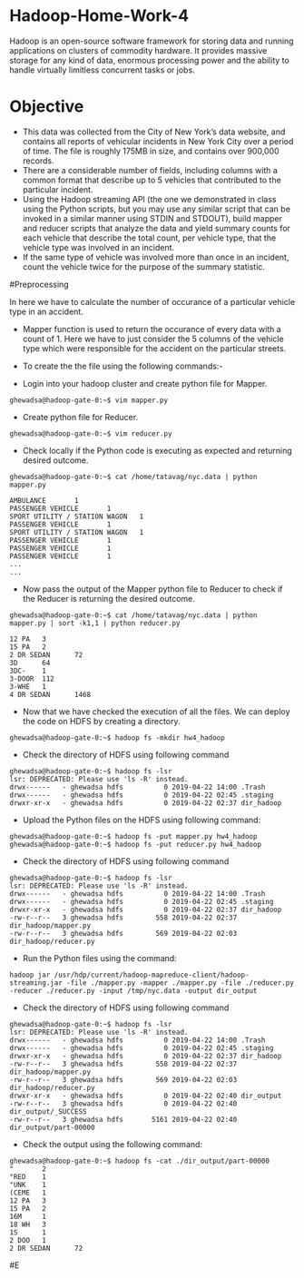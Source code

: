 # Hadoop-Home-Work-4
Hadoop is an open-source software framework for storing data and running applications on clusters of commodity hardware. It provides massive storage for any kind of data, enormous processing power and the ability to handle virtually limitless concurrent tasks or jobs.

# Objective
* This data was collected from the City of New York’s data website, and contains all reports of vehicular incidents in New York City over a period of time. The file is roughly 175MB in size, and contains over
900,000 records.
* There are a considerable number of fields, including columns with a common format that describe up to 5 vehicles that contributed to the particular incident.
* Using the Hadoop streaming API (the one we demonstrated in class using the Python scripts, but you may use any similar script that can be invoked in a similar manner using STDIN and STDOUT), build
mapper and reducer scripts that analyze the data and yield summary counts for each vehicle that describe the total count, per vehicle type, that the vehicle type was involved in an incident.
* If the same type of vehicle was involved more than once in an incident, count the vehicle twice for the purpose of the summary statistic.

#Preprocessing

In here we have to calculate the number of occurance of a particular vehicle type in an accident. 

* Mapper function is used to return the occurance of every data with a count of 1. Here we have to just consider the 5 columns of the vehicle type which were responsible for the accident on the particular streets.
* To create the the file using the following commands:-

* Login into your hadoop cluster and create python file for Mapper.
```
ghewadsa@hadoop-gate-0:~$ vim mapper.py

```
* Create python file for Reducer.

```
ghewadsa@hadoop-gate-0:~$ vim reducer.py

```

* Check locally if the Python code is executing as expected and returning desired outcome.

```
ghewadsa@hadoop-gate-0:~$ cat /home/tatavag/nyc.data | python mapper.py

AMBULANCE       1
PASSENGER VEHICLE       1
SPORT UTILITY / STATION WAGON   1
PASSENGER VEHICLE       1
SPORT UTILITY / STATION WAGON   1
PASSENGER VEHICLE       1
PASSENGER VEHICLE       1
PASSENGER VEHICLE       1
...
...
```

* Now pass the output of the Mapper python file to Reducer to check if the Reducer is returning the desired outcome.

```
ghewadsa@hadoop-gate-0:~$ cat /home/tatavag/nyc.data | python mapper.py | sort -k1,1 | python reducer.py

12 PA   3
15 PA   2
2 DR SEDAN      72
3D      64
3DC-    1
3-DOOR  112
3-WHE   1
4 DR SEDAN      1468
```
* Now that we have checked the execution of all the files. We can deploy the code on HDFS by creating a directory.

```
ghewadsa@hadoop-gate-0:~$ hadoop fs -mkdir hw4_hadoop
```

* Check the directory of HDFS using following command
```
ghewadsa@hadoop-gate-0:~$ hadoop fs -lsr
lsr: DEPRECATED: Please use 'ls -R' instead.
drwx------   - ghewadsa hdfs          0 2019-04-22 14:00 .Trash
drwx------   - ghewadsa hdfs          0 2019-04-22 02:45 .staging
drwxr-xr-x   - ghewadsa hdfs          0 2019-04-22 02:37 dir_hadoop
```
* Upload the Python files on the HDFS using following command:

```
ghewadsa@hadoop-gate-0:~$ hadoop fs -put mapper.py hw4_hadoop
ghewadsa@hadoop-gate-0:~$ hadoop fs -put reducer.py hw4_hadoop
```
* Check the directory of HDFS using following command
```
ghewadsa@hadoop-gate-0:~$ hadoop fs -lsr
lsr: DEPRECATED: Please use 'ls -R' instead.
drwx------   - ghewadsa hdfs          0 2019-04-22 14:00 .Trash
drwx------   - ghewadsa hdfs          0 2019-04-22 02:45 .staging
drwxr-xr-x   - ghewadsa hdfs          0 2019-04-22 02:37 dir_hadoop
-rw-r--r--   3 ghewadsa hdfs        558 2019-04-22 02:37 dir_hadoop/mapper.py
-rw-r--r--   3 ghewadsa hdfs        569 2019-04-22 02:03 dir_hadoop/reducer.py
```
* Run the Python files using the command:
```
hadoop jar /usr/hdp/current/hadoop-mapreduce-client/hadoop-streaming.jar -file ./mapper.py -mapper ./mapper.py -file ./reducer.py -reducer ./reducer.py -input /tmp/nyc.data -output dir_output
```
* Check the directory of HDFS using following command
```
ghewadsa@hadoop-gate-0:~$ hadoop fs -lsr
lsr: DEPRECATED: Please use 'ls -R' instead.
drwx------   - ghewadsa hdfs          0 2019-04-22 14:00 .Trash
drwx------   - ghewadsa hdfs          0 2019-04-22 02:45 .staging
drwxr-xr-x   - ghewadsa hdfs          0 2019-04-22 02:37 dir_hadoop
-rw-r--r--   3 ghewadsa hdfs        558 2019-04-22 02:37 dir_hadoop/mapper.py
-rw-r--r--   3 ghewadsa hdfs        569 2019-04-22 02:03 dir_hadoop/reducer.py
drwxr-xr-x   - ghewadsa hdfs          0 2019-04-22 02:40 dir_output
-rw-r--r--   3 ghewadsa hdfs          0 2019-04-22 02:40 dir_output/_SUCCESS
-rw-r--r--   3 ghewadsa hdfs       5161 2019-04-22 02:40 dir_output/part-00000
```

* Check the output using the following command:
```
ghewadsa@hadoop-gate-0:~$ hadoop fs -cat ./dir_output/part-00000
"       2
"RED    1
"UNK    1
(CEME   1
12 PA   3
15 PA   2
16M     1
18 WH   3
1S      1
2 DOO   1
2 DR SEDAN      72
```

#E

